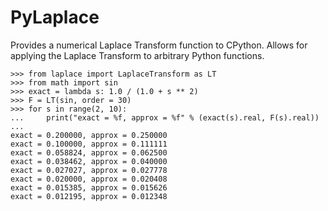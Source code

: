 # PyLaplace
Provides a numerical Laplace Transform function to CPython.  Allows for applying the Laplace Transform to arbitrary Python functions.

```
>>> from laplace import LaplaceTransform as LT
>>> from math import sin
>>> exact = lambda s: 1.0 / (1.0 + s ** 2)
>>> F = LT(sin, order = 30)
>>> for s in range(2, 10):
...     print("exact = %f, approx = %f" % (exact(s).real, F(s).real)) 
... 
exact = 0.200000, approx = 0.250000
exact = 0.100000, approx = 0.111111
exact = 0.058824, approx = 0.062500
exact = 0.038462, approx = 0.040000
exact = 0.027027, approx = 0.027778
exact = 0.020000, approx = 0.020408
exact = 0.015385, approx = 0.015626
exact = 0.012195, approx = 0.012348
```
